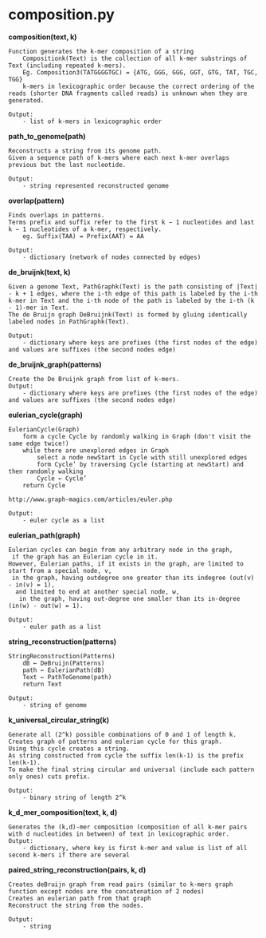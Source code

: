 

# composition.py

**composition(text, k)**
    
    Function generates the k-mer composition of a string
        Compositionk(Text) is the collection of all k-mer substrings of Text (including repeated k-mers).
        Eg. Composition3(TATGGGGTGC) = {ATG, GGG, GGG, GGT, GTG, TAT, TGC, TGG}
        k-mers in lexicographic order because the correct ordering of the reads (shorter DNA fragments called reads) is unknown when they are generated.
      
    Output:
        - list of k-mers in lexicographic order


**path_to_genome(path)**
    
    Reconstructs a string from its genome path.
    Given a sequence path of k-mers where each next k-mer overlaps previous but the last nucleotide. 
    
    Output:
        - string represented reconstructed genome
        

**overlap(pattern)**

    Finds overlaps in patterns.
    Terms prefix and suffix refer to the first k − 1 nucleotides and last k − 1 nucleotides of a k-mer, respectively.
        eg. Suffix(TAA) = Prefix(AAT) = AA
    
    Output:
        - dictionary (network of nodes connected by edges)


**de_bruijnk(text, k)**

    Given a genome Text, PathGraphk(Text) is the path consisting of |Text| - k + 1 edges, where the i-th edge of this path is labeled by the i-th k-mer in Text and the i-th node of the path is labeled by the i-th (k - 1)-mer in Text.
    The de Bruijn graph DeBruijnk(Text) is formed by gluing identically labeled nodes in PathGraphk(Text).
    
    Output:
        - dictionary where keys are prefixes (the first nodes of the edge) and values are suffixes (the second nodes edge)


**de_bruijnk_graph(patterns)**

    Create the De Bruijnk graph from list of k-mers.
    Output:
        - dictionary where keys are prefixes (the first nodes of the edge) and values are suffixes (the second nodes edge)


**eulerian_cycle(graph)**
    
    EulerianCycle(Graph)
        form a cycle Cycle by randomly walking in Graph (don't visit the same edge twice!)
        while there are unexplored edges in Graph
            select a node newStart in Cycle with still unexplored edges
            form Cycle’ by traversing Cycle (starting at newStart) and then randomly walking 
            Cycle ← Cycle’
        return Cycle
        
    http://www.graph-magics.com/articles/euler.php
    
    Output:
        - euler cycle as a list
    
    
**eulerian_path(graph)**    


    Eulerian cycles can begin from any arbitrary node in the graph,
     if the graph has an Eulerian cycle in it.
    However, Eulerian paths, if it exists in the graph, are limited to start from a special node, v,
     in the graph, having outdegree one greater than its indegree (out(v) - in(v) = 1),
      and limited to end at another special node, w,
       in the graph, having out-degree one smaller than its in-degree (in(w) - out(w) = 1).
    
    Output:
        - euler path as a list
        

**string_reconstruction(patterns)**  

    StringReconstruction(Patterns)
        dB ← DeBruijn(Patterns)
        path ← EulerianPath(dB)
        Text﻿ ← PathToGenome(path)
        return Text
        
    Output:
        - string of genome
        
        
**k_universal_circular_string(k)**

    Generate all (2^k) possible combinations of 0 and 1 of length k.
    Creates graph of patterns and eulerian cycle for this graph.
    Using this cycle creates a string.
    As string constructed from cycle the suffix len(k-1) is the prefix len(k-1).
    To make the final string circular and universal (include each pattern only ones) cuts prefix.
    
    Output:
        - binary string of length 2^k
    
    
**k_d_mer_composition(text, k, d)**

    Generates the (k,d)-mer composition (composition of all k-mer pairs with d nucleotides in between) of text in lexicographic order.
    Output:
        - dictionary, where key is first k-mer and value is list of all second k-mers if there are several


**paired_string_reconstruction(pairs, k, d)**

    Creates deBruijn graph from read pairs (similar to k-mers graph function except nodes are the concatenation of 2 nodes)
    Creates an eulerian path from that graph
    Reconstruct the string from the nodes.
    
    Output:
        - string
